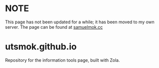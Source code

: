 
# NOTE
This page has not been updated for a while; it has been moved to my own server.
The page can be found at [samuelmok.cc](https://samuelmok.cc)

# utsmok.github.io
Repository for the information tools page, built with Zola.
